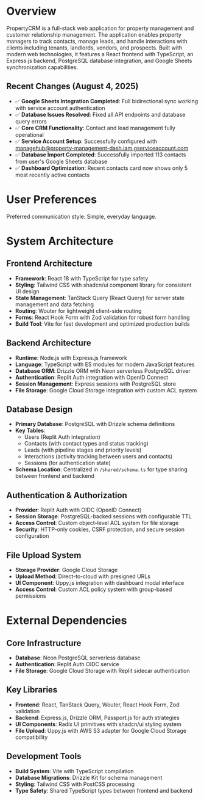 # Overview

PropertyCRM is a full-stack web application for property management and customer relationship management. The application enables property managers to track contacts, manage leads, and handle interactions with clients including tenants, landlords, vendors, and prospects. Built with modern web technologies, it features a React frontend with TypeScript, an Express.js backend, PostgreSQL database integration, and Google Sheets synchronization capabilities.

## Recent Changes (August 4, 2025)
- ✅ **Google Sheets Integration Completed**: Full bidirectional sync working with service account authentication
- ✅ **Database Issues Resolved**: Fixed all API endpoints and database query errors
- ✅ **Core CRM Functionality**: Contact and lead management fully operational
- ✅ **Service Account Setup**: Successfully configured with managehub@property-management-dash.iam.gserviceaccount.com
- ✅ **Database Import Completed**: Successfully imported 113 contacts from user's Google Sheets database
- ✅ **Dashboard Optimization**: Recent contacts card now shows only 5 most recently active contacts

# User Preferences

Preferred communication style: Simple, everyday language.

# System Architecture

## Frontend Architecture
- **Framework**: React 18 with TypeScript for type safety
- **Styling**: Tailwind CSS with shadcn/ui component library for consistent UI design
- **State Management**: TanStack Query (React Query) for server state management and data fetching
- **Routing**: Wouter for lightweight client-side routing
- **Forms**: React Hook Form with Zod validation for robust form handling
- **Build Tool**: Vite for fast development and optimized production builds

## Backend Architecture
- **Runtime**: Node.js with Express.js framework
- **Language**: TypeScript with ES modules for modern JavaScript features
- **Database ORM**: Drizzle ORM with Neon serverless PostgreSQL driver
- **Authentication**: Replit Auth integration with OpenID Connect
- **Session Management**: Express sessions with PostgreSQL store
- **File Storage**: Google Cloud Storage integration with custom ACL system

## Database Design
- **Primary Database**: PostgreSQL with Drizzle schema definitions
- **Key Tables**: 
  - Users (Replit Auth integration)
  - Contacts (with contact types and status tracking)
  - Leads (with pipeline stages and priority levels)
  - Interactions (activity tracking between users and contacts)
  - Sessions (for authentication state)
- **Schema Location**: Centralized in `/shared/schema.ts` for type sharing between frontend and backend

## Authentication & Authorization
- **Provider**: Replit Auth with OIDC (OpenID Connect)
- **Session Storage**: PostgreSQL-backed sessions with configurable TTL
- **Access Control**: Custom object-level ACL system for file storage
- **Security**: HTTP-only cookies, CSRF protection, and secure session configuration

## File Upload System
- **Storage Provider**: Google Cloud Storage
- **Upload Method**: Direct-to-cloud with presigned URLs
- **UI Component**: Uppy.js integration with dashboard modal interface
- **Access Control**: Custom ACL policy system with group-based permissions

# External Dependencies

## Core Infrastructure
- **Database**: Neon PostgreSQL serverless database
- **Authentication**: Replit Auth OIDC service
- **File Storage**: Google Cloud Storage with Replit sidecar authentication

## Key Libraries
- **Frontend**: React, TanStack Query, Wouter, React Hook Form, Zod validation
- **Backend**: Express.js, Drizzle ORM, Passport.js for auth strategies
- **UI Components**: Radix UI primitives with shadcn/ui styling system
- **File Upload**: Uppy.js with AWS S3 adapter for Google Cloud Storage compatibility

## Development Tools
- **Build System**: Vite with TypeScript compilation
- **Database Migrations**: Drizzle Kit for schema management
- **Styling**: Tailwind CSS with PostCSS processing
- **Type Safety**: Shared TypeScript types between frontend and backend
